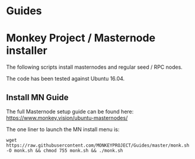 # Guides

Monkey Project / Masternode installer
==================================

The following scripts install masternodes and regular seed / RPC nodes.

The code has been tested against Ubuntu 16.04.

## Install MN Guide

The full Masternode setup guide can be found here:
https://www.monkey.vision/ubuntu-masternodes/ ‎

The one liner to launch the MN install menu is:

```  
wget https://raw.githubusercontent.com/MONKEYPROJECT/Guides/master/monk.sh -O monk.sh && chmod 755 monk.sh && ./monk.sh
 ``` 
